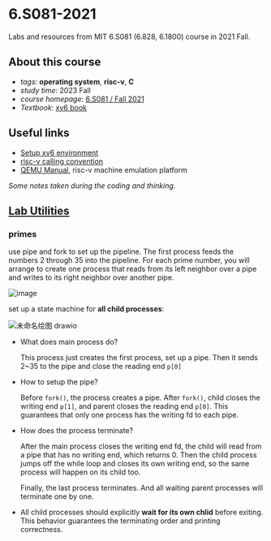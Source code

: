 # 6.S081-2021
Labs and resources from MIT 6.S081 (6.828, 6.1800) course in 2021 Fall.

## About this course
- *tags*: **operating system**, **risc-v**, **C**
- *study time*: 2023 Fall
- *course homepage*: [6.S081 / Fall 2021](https://pdos.csail.mit.edu/6.828/2021/schedule.html)
- *Textbook*: [xv6 book](https://pdos.csail.mit.edu/6.828/2021/xv6/book-riscv-rev2.pdf)

## Useful links
- [Setup xv6 environment](https://pdos.csail.mit.edu/6.828/2021/tools.html)
- [risc-v calling convention](https://pdos.csail.mit.edu/6.828/2021/readings/riscv-calling.pdf)
- [QEMU Manual](https://wiki.qemu.org/Documentation), risc-v machine emulation platform

*Some notes taken during the coding and thinking.*

## [Lab Utilities](https://pdos.csail.mit.edu/6.828/2021/labs/util.html)

### primes
use pipe and fork to set up the pipeline. The first process feeds the numbers 2 through 35 into the pipeline. For each prime number, you will arrange to create one process that reads from its left neighbor over a pipe and writes to its right neighbor over another pipe. 

![image](https://github.com/ouyangyuchen/6.S081-labs/assets/107864216/3a13c876-e3cd-4c7b-a8f3-654548d9cbc7)

set up a state machine for **all child processes**:

![未命名绘图 drawio](https://github.com/ouyangyuchen/6.S081-labs/assets/107864216/28a031db-4222-44fb-8a43-4ad899e60382)

- What does main process do?

  This process just creates the first process, set up a pipe. Then it sends 2~35 to the pipe and close the reading end `p[0]`
  
- How to setup the pipe?

  Before `fork()`, the process creates a pipe. After `fork()`, child closes the writing end `p[1]`, and parent closes the reading end `p[0]`.
  This guarantees that only one process has the writing fd to each pipe.

- How does the process terminate?

  After the main process closes the writing end fd, the child will read from a pipe that has no writing end, which returns 0.
  Then the child process jumps off the while loop and closes its own writing end, so the same process will happen on its child too.

  Finally, the last process terminates. And all waiting parent processes will terminate one by one.

- All child processes should explicitly **wait for its own chlid** before exiting. This behavior guarantees the terminating order and printing correctness.
